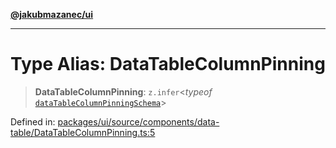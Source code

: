 [**@jakubmazanec/ui**](../README.md)

---

# Type Alias: DataTableColumnPinning

> **DataTableColumnPinning**: `z.infer`\<_typeof_
> [`dataTableColumnPinningSchema`](../variables/dataTableColumnPinningSchema.md)\>

Defined in:
[packages/ui/source/components/data-table/DataTableColumnPinning.ts:5](https://github.com/jakubmazanec/tools/blob/d8ee2855cc8c253cbcc5c4d49e7356ff8450cbde/packages/ui/source/components/data-table/DataTableColumnPinning.ts#L5)
